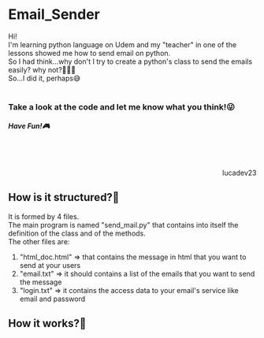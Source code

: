 # Email_Sender
Hi!</br>
I'm learning python language on Udem and my "teacher" in one of the lessons showed me how to send email on python.</br>
So I had think...why don't I try to create a python's class to send the emails easily? why not?🤷🏻‍♂️</br>
So...I did it, perhaps😅</br>
</br>
<h3>Take a look at the code and let me know what you think!😜</h3>
<h5>Have Fun!🎮</h5></br></br>
<p align="right"> 
lucadev23
</p>

## How is it structured?🤔
It is formed by 4 files.</br>
The main program is named "send_mail.py" that contains into itself the definition of the class and of the methods.</br>
The other files are:
<ol>
  <li>"html_doc.html" => that contains the message in html that you want to send at your users</li>
  <li>"email.txt" => it should contains a list of the emails that you want to send the message</li>
  <li>"login.txt" => it contains the access data to your email's service like email and password</li>
</ol>

## How it works?🤨
